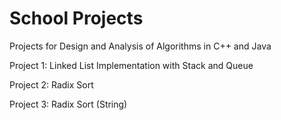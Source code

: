 # School Projects

Projects for Design and Analysis of Algorithms in C++ and Java

Project 1: Linked List Implementation with Stack and Queue

Project 2: Radix Sort

Project 3: Radix Sort (String)
